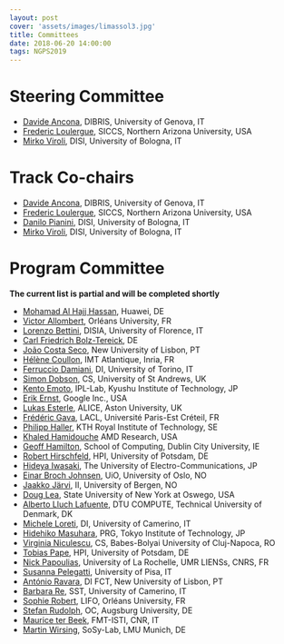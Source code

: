 ```yaml
---
layout: post
cover: 'assets/images/limassol3.jpg'
title: Committees
date: 2018-06-20 14:00:00
tags: NGPS2019
---
```


# Steering Committee

* [Davide Ancona](https://www.dibris.unige.it/en/ancona-davide), DIBRIS, University of Genova, IT
* [Frederic Loulergue](http://frederic.loulergue.eu/), SICCS, Northern Arizona University, USA
* [Mirko Viroli](https://www.unibo.it/sitoweb/mirko.viroli/en), DISI, University of Bologna, IT

# Track Co-chairs

* [Davide Ancona](https://www.dibris.unige.it/en/ancona-davide), DIBRIS, University of Genova, IT
* [Frederic Loulergue](http://frederic.loulergue.eu/), SICCS, Northern Arizona University, USA
* [Danilo Pianini](https://www.unibo.it/sitoweb/danilo.pianini/en), DISI, University of Bologna, IT
* [Mirko Viroli](https://www.unibo.it/sitoweb/mirko.viroli/en), DISI, University of Bologna, IT

# Program Committee

**The current list is partial and will be completed shortly**

* [Mohamad Al Hajj Hassan](mailto:mohamad.alhajjhassan@gmail.com), Huawei, DE
* [Victor Allombert](http://www.lacl.fr/~vallombert/), Orléans University, FR
* [Lorenzo Bettini](http://www.lorenzobettini.it/about/), DISIA, University of Florence, IT
* [Carl Friedrich Bolz-Tereick](http://cfbolz.de/), DE
* [João Costa Seco](https://docentes.fct.unl.pt/jrcs/), New University of Lisbon, PT
* [Hélène Coullon](http://helene-coullon.fr/), IMT Atlantique, Inria, FR
* [Ferruccio Damiani](http://www.di.unito.it/~damiani/), DI, University of Torino, IT
* [Simon Dobson](https://simondobson.org/), CS, University of St Andrews, UK
* [Kento Emoto](http://www.ipl-lab.org/~emoto/), IPL-Lab, Kyushu Institute of Technology, JP
* [Erik Ernst](https://cs.au.dk/~eernst/), Google Inc., USA
* [Lukas Esterle](http://www.lukasesterle.com/), ALICE, Aston University, UK
* [Frédéric Gava](http://www.lacl.fr/gava/), LACL, Université Paris-Est Créteil, FR
* [Philipp Haller](http://www.csc.kth.se/~phaller/), KTH Royal Institute of Technology, SE 
* [Khaled Hamidouche](mailto:khaledhamidouche@gmail.com) AMD Research, USA
* [Geoff Hamilton](http://www.computing.dcu.ie/~hamilton/), School of Computing, Dublin City University, IE
* [Robert Hirschfeld](http://www.hpi.uni-potsdam.de/hirschfeld/people/hirschfeld/), HPI, University of Potsdam, DE
* [Hideya Iwasaki](http://ipl.cs.uec.ac.jp/~iwasaki/), The University of Electro-Communications, JP
* [Einar Broch Johnsen](http://einarj.at.ifi.uio.no/), UiO, University of Oslo, NO
* [Jaakko Järvi](https://www.uib.no/en/persons/Jaakko.Timo.Henrik.J%C3%A4rvi), II, University of Bergen, NO
* [Doug Lea](http://g.oswego.edu/), State University of New York at Oswego, USA
* [Alberto Lluch Lafuente](http://www.dtu.dk/english/service/phonebook/person?id=94040&tab=2&qt=dtupublicationquery), DTU COMPUTE, Technical University of Denmark, DK
* [Michele Loreti](http://www.micheleloreti.com/), DI, University of Camerino, IT
* [Hidehiko Masuhara](http://prg.is.titech.ac.jp/people/masuhara/), PRG, Tokyo Institute of Technology, JP
* [Virginia Niculescu](https://www.cs.ubbcluj.ro/~vniculescu/), CS, Babes-Bolyai University of Cluj-Napoca, RO
* [Tobias Pape](https://www.hpi.de/swa/people/pape), HPI, University of Potsdam, DE
* [Nick Papoulias](https://parsenet.info), University of La Rochelle, UMR LIENSs, CNRS, FR 
* [Susanna Pelegatti](http://pages.di.unipi.it/pelagatti/), University of Pisa, IT 
* [António Ravara](http://ctp.di.fct.unl.pt/~aravara/), DI FCT, New University of Lisbon, PT
* [Barbara Re](https://barbarare.wordpress.com/), SST, University of Camerino, IT
* [Sophie Robert](http://www.univ-orleans.fr/lifo/Membres/robert/), LIFO, Orléans University, FR
* [Stefan Rudolph](https://www.informatik.uni-augsburg.de/lehrstuehle/oc/mitarbeiter/rudolph/), OC, Augsburg University, DE
* [Maurice ter Beek](http://fmt.isti.cnr.it/~mtbeek/), FMT-ISTI, CNR, IT
* [Martin Wirsing](https://www.sosy-lab.org/people/wirsing/), SoSy-Lab, LMU Munich, DE

